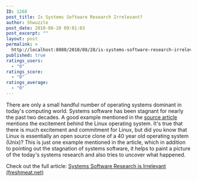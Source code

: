 ```yaml
---
ID: 1268
post_title: Is Systems Software Research Irrelevant?
author: Shwuzzle
post_date: 2010-08-28 09:01:03
post_excerpt: ""
layout: post
permalink: >
  http://localhost:8080/2010/08/28/is-systems-software-research-irrelevant/
published: true
ratings_users:
  - "0"
ratings_score:
  - "0"
ratings_average:
  - "0"
---
```

There are only a small handful number of operating systems dominant in today's computing world. Systems software has been stagnant for nearly the past two decades. A good example mentioned in the <a href="http://freshmeat.net/articles/systems-software-research-is-irrelevant">source article</a> mentions the excitement behind the Linux operating system. It's true that there is much excitement and commitment for Linux, but did you know that Linux is essentially an open source clone of a 40 year old operating system (Unix)? This is just one example mentioned in the article, which in addition to pointing out the stagnation of systems software, it helps to paint a picture of the today's systems research and also tries to uncover what happened.

Check out the full article: <a href="http://freshmeat.net/articles/systems-software-research-is-irrelevant">Systems Software Research is Irrelevant (freshmeat.net)</a>